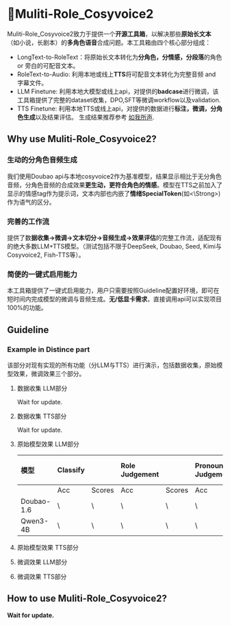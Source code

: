 # 🐸Muliti-Role_Cosyvoice2
Muliti-Role_Cosyvoice2致力于提供一个**开源工具箱**，以解决那些**原始长文本**（如小说，长剧本）的**多角色语音**合成问题。本工具箱由四个核心部分组成：
- LongText-to-RoleText：将原始长文本转化为**分角色，分情感，分段落**的角色 or 旁白的可配音文本。
- RoleText-to-Audio: 利用本地或线上**TTS**将可配音文本转化为完整音频 and 字幕文件。
- LLM Finetune: 利用本地大模型或线上api，对提供的**badcase**进行微调，该工具箱提供了完整的dataset收集，DPO,SFT等微调workflow以及validation.
- TTS Finetune: 利用本地TTS或线上api，对提供的数据进行**标注，微调，分角色生成**以及结果评估。
生成结果推荐参考 [如我所声](https://www.bilibili.com/video/BV1DmpnznEM7/?share_source=copy_web&vd_source=858c84601b6002829615c837139d7d4e).

## Why use Muliti-Role_Cosyvoice2?
### 生动的分角色音频生成
我们使用Doubao api与本地cosyvoice2作为基准模型，结果显示相比于无分角色音频，分角色音频的合成效果**更生动，更符合角色的情感**。模型在TTS之前加入了显示的情感tag作为提示词，文本内部也内嵌了**情绪SpecialToken**(如<\Strong>)作为语气的区分。

### 完善的工作流
提供了数**据收集->微调->文本切分->音频生成->效果评估**的完整工作流，适配现有的绝大多数LLM+TTS模型。（测试包括不限于DeepSeek, Doubao, Seed, Kimi与Cosyvoice2, Fish-TTS等）。

### 简便的一键式启用能力
本工具箱提供了一键式启用能力，用户只需要按照Guideline配置好环境，即可在短时间内完成模型的微调与音频生成。**无/低显卡需求**，直接调用api可以实现项目100%的功能。

## Guideline
### Example in Distince part
该部分对现有实现的所有功能（分LLM与TTS）进行演示，包括数据收集，原始模型效果，微调效果三个部分。
1. 数据收集 LLM部分 

    Wait for update.

2. 数据收集 TTS部分

    Wait for update.
    
4. 原始模型效果 LLM部分
   
    | 模型       | Classify       |           | Role Judgement      |           | Pronoun Judgement      |           | Special Token Generation       |           |
    | :--------- | :---------- | :-------- | :---------- | :-------- | :---------- | :-------- | :---------- | :-------- |
    |            | Acc         | Scores    | Acc         | Scores    | Acc         | Scores    | Acc         | Scores    |
    | Doubao-1.6 | \           | \         | \           | \         | \           | \         | \           | \         |
    | Qwen3-4B    | \           | \         | \           | \         | \           | \         | \           | \         |

5. 原始模型效果 TTS部分
6. 微调效果 LLM部分
7. 微调效果 TTS部分

## How to use Muliti-Role_Cosyvoice2?
**Wait for update.**